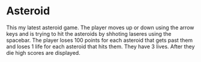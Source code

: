 # Asteroid
This my latest asteroid game.
The player moves up or down using the arrow keys and is trying to hit the asteroids by shhoting laseres using the spacebar.
The player loses 100 points for each asteroid that gets past them and loses 1 life for each asteroid that hits them. They have 3 lives. 
After they die high scores are displayed.

